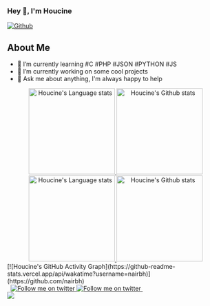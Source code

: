 ### Hey 👋, I'm Houcine

[![Github](https://img.shields.io/github/followers/nairbh?label=Follow&style=social)](https://github.com/nairbh)

## About Me
- 🌱 I’m currently learning #C #PHP #JSON #PYTHON #JS
- 🔭 I’m currently working on some cool projects
- 💬 Ask me about anything, I'm always happy to help

<!-- Light Mode -->
<div align="center"> 
<a href="https://github.com/anuraghazra/github-readme-stats#gh-light-mode-only">
<img height="200" src="https://github-readme-stats.vercel.app/api/top-langs/?username=nairbh&layout=compact&langs_count=10&hide_border=true&role=owner,collaborator&theme=default#gh-light-mode-only" alt="Houcine's Language stats" />
</a>
<a href="https://github.com/anuraghazra/github-readme-stats#gh-light-mode-only">
<img height="200" src="https://github-readme-stats.vercel.app/api?username=nairbh&show_icons=true&count_private=true&line_height=28&hide_border=true&card_width=347&include_all_commits=true&role=owner,collaborator&exclude_repo=github-readme-stats&theme=default#gh-light-mode-only" alt="Houcine's Github stats" />
</a>
</div>

<!-- Dark Mode -->
<div align="center"> 
<a href="https://github.com/anuraghazra/github-readme-stats#gh-dark-mode-only">
<img height="200" src="https://github-readme-stats.vercel.app/api/top-langs/?username=nairbh&layout=compact&langs_count=10&hide_border=true&role=owner,collaborator&theme=radical&bg_color=000000#gh-dark-mode-only" alt="Houcine's Language stats" />
</a>
<a href="https://github.com/anuraghazra/github-readme-stats#gh-dark-mode-only">
<img height="200" src="https://github-readme-stats.vercel.app/api?username=nairbh&show_icons=true&count_private=true&line_height=28&hide_border=true&card_width=347&include_all_commits=true&role=owner,collaborator&exclude_repo=github-readme-stats&theme=radical&bg_color=000000#gh-dark-mode-only" alt="Houcine's Github stats" />
</a>
</div>
[![Houcine's GitHub Activity Graph](https://github-readme-stats.vercel.app/api/wakatime?username=nairbh)](https://github.com/nairbh)

<br/>

<!-- Social button 1 -->
<!-- Light Mode -->
<div>
<!-- Dark Mode -->
&nbsp;
<!-- Social button 2 -->
<!-- Light Mode -->
<a href="https://twitter.com/intent/follow?screen_name=gemsnair#gh-light-mode-only">
<img src="https://img.shields.io/badge/follow-%40gemsnair-1DA1F2?style=for-the-badge&logo=twitter&labelColor=000&color=3572A5#gh-light-mode-only" alt="Follow me on twitter" >
</a>
  
<!-- Dark Mode -->
<a href="https://twitter.com/intent/follow?screen_name=gemsnair#gh-dark-mode-only">
<img src="https://img.shields.io/badge/follow-%40gemsnair-1DA1F2?style=for-the-badge&logo=twitter&labelColor=000&color=FFF#gh-dark-mode-only" alt="Follow me on twitter" >
</a>
&nbsp;
<!-- Social button 3 -->
<!-- Light Mode -->

<!-- Dark Mode -->
<div style="text-align: left;">
  <img src="https://zupimages.net/up/23/22/fqai.gif">
  </div>


